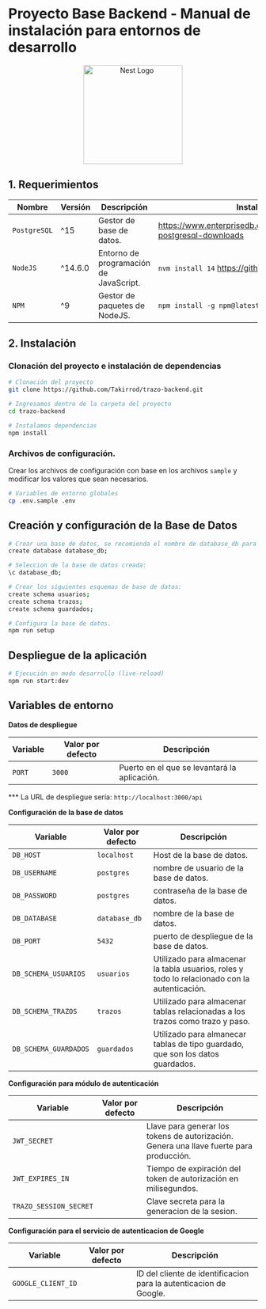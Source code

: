 # Proyecto Base Backend - Manual de instalación para entornos de desarrollo

<p align="center">
  <a href="http://nestjs.com/" target="blank"><img src="https://nestjs.com/img/logo-small.svg" width="200" alt="Nest Logo" /></a>
</p>

[circleci-image]: https://img.shields.io/circleci/build/github/nestjs/nest/master?token=abc123def456
[circleci-url]: https://circleci.com/gh/nestjs/nest


## 1. Requerimientos

| Nombre       | Versión | Descripción                                            | Instalación                                      |
|--------------|---------|--------------------------------------------------------|--------------------------------------------------|
| `PostgreSQL` | ^15     | Gestor de base de datos.                               | https://www.enterprisedb.com/downloads/postgres-postgresql-downloads |
| `NodeJS`     | ^14.6.0     | Entorno de programación de JavaScript.                 | `nvm install 14` https://github.com/nvm-sh/nvm   |
| `NPM`        | ^9      | Gestor de paquetes de NodeJS.                          | `npm install -g npm@latest`                       |


## 2. Instalación

### Clonación del proyecto e instalación de dependencias

```bash
# Clonación del proyecto
git clone https://github.com/Takirrod/trazo-backend.git

# Ingresamos dentro de la carpeta del proyecto
cd trazo-backend

# Instalamos dependencias
npm install
```

### Archivos de configuración.

Crear los archivos de configuración con base en los archivos `sample` y modificar los valores que sean necesarios.

```bash
# Variables de entorno globales
cp .env.sample .env
```

## Creación y configuración de la Base de Datos

```bash
# Crear una base de datos, se recomienda el nombre de database_db para evitar cambios en las variables de entorno:
create database database_db;

# Seleccion de la base de datos creada:
\c database_db;

# Crear los siguientes esquemas de base de datos:
create schema usuarios;
create schema trazos;
create schema guardados;

# Configura la base de datos.
npm run setup
```

## Despliegue de la aplicación

```bash
# Ejecución en modo desarrollo (live-reload)
npm run start:dev
```

## Variables de entorno

**Datos de despliegue**

| Variable   | Valor por defecto | Descripción                                  |
|------------|-------------------|----------------------------------------------                    |
| `PORT`     | `3000`            | Puerto en el que se levantará la aplicación. |

\*\*\* La URL de despliegue sería: `http://localhost:3000/api`

**Configuración de la base de datos**

| Variable                 | Valor por defecto | Descripción                                                                                       |
|--------------------------|-------------------|---------------------------------------------------------------------------------------------------|
| `DB_HOST`                | `localhost`       | Host de la base de datos.                                                                         |
| `DB_USERNAME`            | `postgres`        | nombre de usuario de la base de datos.                                                            |
| `DB_PASSWORD`            | `postgres`        | contraseña de la base de datos.                                                                   |
| `DB_DATABASE`            | `database_db`     | nombre de la base de datos.                                                                       |
| `DB_PORT`                | `5432`            | puerto de despliegue de la base de datos.                                                         |
| `DB_SCHEMA_USUARIOS`     | `usuarios`        | Utilizado para almacenar la tabla usuarios, roles y todo lo relacionado con la autenticación.     |
| `DB_SCHEMA_TRAZOS` | `trazos`    | Utilizado para almacenar tablas relacionadas a los trazos como trazo y paso.                                             |
| `DB_SCHEMA_GUARDADOS` | `guardados`    | Utilizado para almanecar tablas de tipo guardado, que son los datos guardados.                                             |

**Configuración para módulo de autenticación**

| Variable                   | Valor por defecto | Descripción                                                                             |
|----------------------------|-------------------|-----------------------------------------------------------------------------------------|
| `JWT_SECRET`               |                   | Llave para generar los tokens de autorización. Genera una llave fuerte para producción. |
| `JWT_EXPIRES_IN`           |                   | Tiempo de expiración del token de autorización en milisegundos.                         |
| `TRAZO_SESSION_SECRET`           |                   | Clave secreta para la generacion de la sesion.                         |


**Configuración para el servicio de autenticacion de Google**

| Variable    | Valor por defecto | Descripción                                                       |
|-------------|-------------------|-------------------------------------------------------------------|
| `GOOGLE_CLIENT_ID`   |                   | ID del cliente de identificacion para la autenticacion de Google.   |